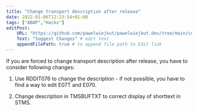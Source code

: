 ```yaml
---
title: "Change transport description after release"
date: 2022-01-06T12:23:54+01:00
tags: ["ABAP","Hacks"]
editPost:
    URL: "https://github.com/pawelwiejkut/pawelwiejkut.dev/tree/main/content"
    Text: "Suggest Changes" # edit text
    appendFilePath: true # to append file path to Edit link
---
```


If you are forced to change transport description after release, you have to consider following changes:

1. Use RDDIT076 to change the description - if not possible, you have to find a way to edit E07T and E070.

2. Change description in TMSBUFTXT to correct display of shorttext in STMS.